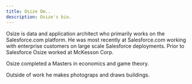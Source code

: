 ```yaml
---
title: Osize Om..
description: Osize's bio.
---
```


Osize is data and application architect who primarily works on the Salesforce.com platform. He was most recently at Salesforce.com working with enterprise customers on large scale Salesforce deployments. Prior to Salesforce Osize worked at McKesson Corp. 

Osize completed a Masters in economics and game theory. 

Outside of work he makes photograps and draws buildings.

